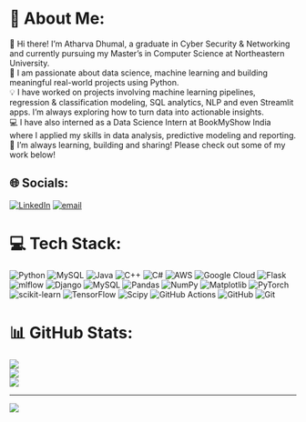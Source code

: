 # 💫 About Me:
👋 Hi there! I’m Atharva Dhumal, a graduate in Cyber Security & Networking and currently pursuing my Master’s in Computer Science at Northeastern University.<br>🧠 I am passionate about data science, machine learning and building meaningful real-world projects using Python.<br>💡 I have worked on projects involving machine learning pipelines, regression & classification modeling, SQL analytics, NLP and even Streamlit apps. I’m always exploring how to turn data into actionable insights.<br>💻 I have also interned as a Data Science Intern at BookMyShow India where I applied my skills in data analysis, predictive modeling and reporting.<br>📌 I’m always learning, building and sharing! Please check out some of my work below!


## 🌐 Socials:
[![LinkedIn](https://img.shields.io/badge/LinkedIn-%230077B5.svg?logo=linkedin&logoColor=white)](https://linkedin.com/in/https://www.linkedin.com/in/atharvadphumal/) [![email](https://img.shields.io/badge/Email-D14836?logo=gmail&logoColor=white)](mailto:atharvapdhumal@gmail.com) 

# 💻 Tech Stack:
![Python](https://img.shields.io/badge/python-3670A0?style=flat&logo=python&logoColor=ffdd54) ![MySQL](https://img.shields.io/badge/mysql-4479A1.svg?style=flat&logo=mysql&logoColor=white) ![Java](https://img.shields.io/badge/java-%23ED8B00.svg?style=flat&logo=openjdk&logoColor=white) ![C++](https://img.shields.io/badge/c++-%2300599C.svg?style=flat&logo=c%2B%2B&logoColor=white) ![C#](https://img.shields.io/badge/c%23-%23239120.svg?style=flat&logo=csharp&logoColor=white) ![AWS](https://img.shields.io/badge/AWS-%23FF9900.svg?style=flat&logo=amazon-aws&logoColor=white) ![Google Cloud](https://img.shields.io/badge/GoogleCloud-%234285F4.svg?style=flat&logo=google-cloud&logoColor=white) ![Flask](https://img.shields.io/badge/flask-%23000.svg?style=flat&logo=flask&logoColor=white) ![mlflow](https://img.shields.io/badge/mlflow-%23d9ead3.svg?style=flat&logo=numpy&logoColor=blue) ![Django](https://img.shields.io/badge/django-%23092E20.svg?style=flat&logo=django&logoColor=white) ![MySQL](https://img.shields.io/badge/mysql-4479A1.svg?style=flat&logo=mysql&logoColor=white) ![Pandas](https://img.shields.io/badge/pandas-%23150458.svg?style=flat&logo=pandas&logoColor=white) ![NumPy](https://img.shields.io/badge/numpy-%23013243.svg?style=flat&logo=numpy&logoColor=white) ![Matplotlib](https://img.shields.io/badge/Matplotlib-%23ffffff.svg?style=flat&logo=Matplotlib&logoColor=black) ![PyTorch](https://img.shields.io/badge/PyTorch-%23EE4C2C.svg?style=flat&logo=PyTorch&logoColor=white) ![scikit-learn](https://img.shields.io/badge/scikit--learn-%23F7931E.svg?style=flat&logo=scikit-learn&logoColor=white) ![TensorFlow](https://img.shields.io/badge/TensorFlow-%23FF6F00.svg?style=flat&logo=TensorFlow&logoColor=white) ![Scipy](https://img.shields.io/badge/SciPy-%230C55A5.svg?style=flat&logo=scipy&logoColor=%white) ![GitHub Actions](https://img.shields.io/badge/github%20actions-%232671E5.svg?style=flat&logo=githubactions&logoColor=white) ![GitHub](https://img.shields.io/badge/github-%23121011.svg?style=flat&logo=github&logoColor=white) ![Git](https://img.shields.io/badge/git-%23F05033.svg?style=flat&logo=git&logoColor=white)
# 📊 GitHub Stats:
![](https://github-readme-stats.vercel.app/api?username=atharvadhumal03&theme=transparent&hide_border=true&include_all_commits=true&count_private=true)<br/>
![](https://nirzak-streak-stats.vercel.app/?user=atharvadhumal03&theme=transparent&hide_border=true)<br/>
![](https://github-readme-stats.vercel.app/api/top-langs/?username=atharvadhumal03&theme=transparent&hide_border=true&include_all_commits=true&count_private=true&layout=compact)

---
[![](https://visitcount.itsvg.in/api?id=atharvadhumal03&icon=0&color=0)](https://visitcount.itsvg.in)

<!-- Proudly created with GPRM ( https://gprm.itsvg.in ) -->
